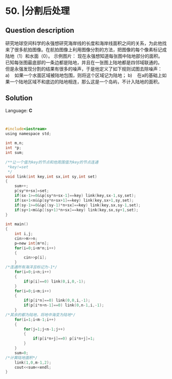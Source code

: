 # 50. |分割后处理

## Question description


  研究地球空间科学的永强想研究海岸线的长度和海岸线面积之间的关系，为此他找来了很多航拍图像。在航拍图像上利用图像分割的方法，把图像的每个像素标记成陆地（1）和水面（0）。    示例图片：            现在永强想知道每张图中陆地部分的面积。         已知每张图最底部的一条边都是陆地，并且在一张图上陆地都是四邻域联通的。      但是永强发现分割的结果有很多的噪声，于是他定义了如下规则试图去除噪声：      a)    如果一个水面区域被陆地包围，则将这个区域记为陆地； b)    在a的基础上如果一个陆地区域不和底边的陆地相连，那么这是一个岛屿，不计入陆地的面积。    


## Solution

Language: **C**

```C


#include<iostream>
using namespace std;
 
int m,n;
int *p;
int sum;
 
/**让一个值为key的节点和他周围值为key的节点连通
 *key!=set
 */
void link(int key,int sx,int sy,int set)
{
    sum++;
    p[sy*n+sx]=set;
    if(sx-1>=0&&p[sy*n+sx-1]==key) link(key,sx-1,sy,set);
    if(sx+1<n&&p[sy*n+sx+1]==key) link(key,sx+1,sy,set);
    if(sy-1>=0&&p[(sy-1)*n+sx]==key) link(key,sx,sy-1,set);
    if(sy+1<m&&p[(sy+1)*n+sx]==key) link(key,sx,sy+1,set);
}
 
int main()
{
    int i,j;
    cin>>m>>n;
    p=new int[m*n];
    for(i=0;i<m*n;i++)
    {
        cin>>p[i];
    }
/*连通所有海洋且标记为-1*/
    for(i=0;i<n;i++)
    {
        if(p[i]==0) link(0,i,0,-1);
    }
    for(i=0;i<m;i++)
    {
        if(p[i*n]==0) link(0,0,i,-1);
        if(p[i*n+n-1]==0) link(0,n-1,i,-1);
    }
/*其余的都为陆地，将地中海变为陆地*/
    for(i=1;i<m-1;i++)
    {
        for(j=1;j<n-1;j++)
        {
            if(p[i*n+j]==0) p[i*n+j]=1;
        }
    }
    sum=0;
/*计算陆地面积*/
    link(1,0,m-1,2);
    cout<<sum<<endl;
}
```


